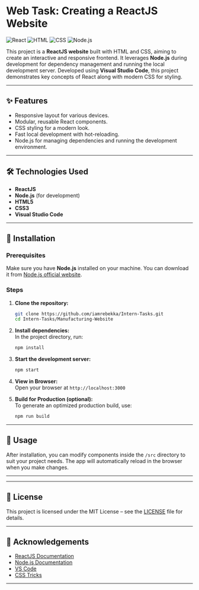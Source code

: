 # Web Task: Creating a ReactJS Website  

![React](https://img.shields.io/badge/React-v18.2.0-blue) ![HTML](https://img.shields.io/badge/HTML-5-orange) ![CSS](https://img.shields.io/badge/CSS-3-informational) ![Node.js](https://img.shields.io/badge/Node.js-v18.0.0-green)  

This project is a **ReactJS website** built with HTML and CSS, aiming to create an interactive and responsive frontend. It leverages **Node.js** during development for dependency management and running the local development server. Developed using **Visual Studio Code**, this project demonstrates key concepts of React along with modern CSS for styling.  


---

## ✨ Features  
- Responsive layout for various devices.  
- Modular, reusable React components.  
- CSS styling for a modern look.  
- Fast local development with hot-reloading.  
- Node.js for managing dependencies and running the development environment.  

---

## 🛠 Technologies Used  
- **ReactJS**  
- **Node.js** (for development)  
- **HTML5**  
- **CSS3**  
- **Visual Studio Code**  

---

## 🚀 Installation  

### Prerequisites  
Make sure you have **Node.js** installed on your machine. You can download it from [Node.js official website](https://nodejs.org/).  

### Steps  

1. **Clone the repository:**  
   ```bash
   git clone https://github.com/iamrebekka/Intern-Tasks.git
   cd Intern-Tasks/Manufacturing-Website
   ```

2. **Install dependencies:**  
   In the project directory, run:  
   ```bash
   npm install
   ```

3. **Start the development server:**  
   ```bash
   npm start
   ```

4. **View in Browser:**  
   Open your browser at `http://localhost:3000`

5. **Build for Production (optional):**  
   To generate an optimized production build, use:  
   ```bash
   npm run build
   ```

---

## 🎯 Usage  
After installation, you can modify components inside the `/src` directory to suit your project needs. The app will automatically reload in the browser when you make changes.  

---

---

## 📄 License  
This project is licensed under the MIT License – see the [LICENSE](LICENSE) file for details.  

---

## 🙏 Acknowledgements  
- [ReactJS Documentation](https://reactjs.org/)  
- [Node.js Documentation](https://nodejs.org/)  
- [VS Code](https://code.visualstudio.com/)  
- [CSS Tricks](https://css-tricks.com/)  

---

